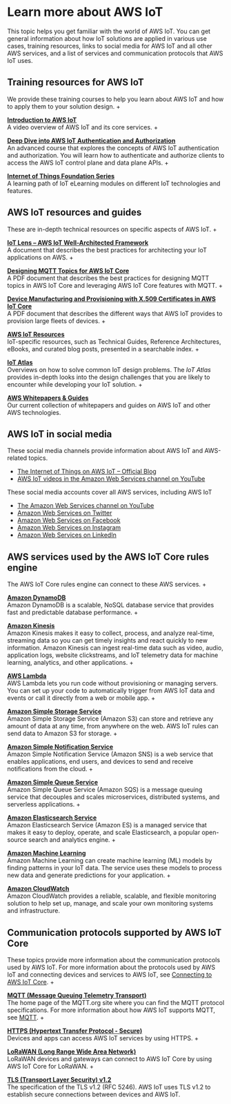 # Learn more about AWS IoT<a name="aws-iot-learn-more"></a>

This topic helps you get familiar with the world of AWS IoT\. You can get general information about how IoT solutions are applied in various use cases, training resources, links to social media for AWS IoT and all other AWS services, and a list of services and communication protocols that AWS IoT uses\. 

## Training resources for AWS IoT<a name="aws-iot-learn-more-training"></a>

We provide these training courses to help you learn about AWS IoT and how to apply them to your solution design\.
+ 

**[Introduction to AWS IoT](https://www.aws.training/learningobject/video?id=16505)**  
A video overview of AWS IoT and its core services\.
+ 

**[Deep Dive into AWS IoT Authentication and Authorization](https://www.aws.training/Details/Curriculum?id=42335)**  
An advanced course that explores the concepts of AWS IoT authentication and authorization\. You will learn how to authenticate and authorize clients to access the AWS IoT control plane and data plane APIs\.
+ 

**[Internet of Things Foundation Series](https://www.aws.training/LearningLibrary?filters=classification%3A25)**  
A learning path of IoT eLearning modules on different IoT technologies and features\.

## AWS IoT resources and guides<a name="aws-iot-learn-more-wp"></a>

These are in\-depth technical resources on specific aspects of AWS IoT\.
+ 

**[IoT Lens – AWS IoT Well\-Architected Framework](https://docs.aws.amazon.com/wellarchitected/latest/iot-lens/welcome.html)**  
A document that describes the best practices for architecting your IoT applications on AWS\.
+ 

**[Designing MQTT Topics for AWS IoT Core](https://d1.awsstatic.com/whitepapers/Designing_MQTT_Topics_for_AWS_IoT_Core.pdf)**  
A PDF document that describes the best practices for designing MQTT topics in AWS IoT Core and leveraging AWS IoT Core features with MQTT\.
+ 

**[Device Manufacturing and Provisioning with X\.509 Certificates in AWS IoT Core](https://d1.awsstatic.com/whitepapers/device-manufacturing-provisioning.pdf)**  
A PDF document that describes the different ways that AWS IoT provides to provision large fleets of devices\.
+ 

**[AWS IoT Resources](https://aws.amazon.com/iot/resources/)**  
IoT\-specific resources, such as Technical Guides, Reference Architectures, eBooks, and curated blog posts, presented in a searchable index\.
+ 

**[IoT Atlas](https://iotatlas.net)**  
Overviews on how to solve common IoT design problems\. The *IoT Atlas* provides in\-depth looks into the design challenges that you are likely to encounter while developing your IoT solution\.
+ 

**[AWS Whitepapers & Guides](https://aws.amazon.com/whitepapers/?whitepapers-main.sort-by=item.additionalFields.sortDate&whitepapers-main.sort-order=desc&awsf.whitepapers-category=categories%23iot)**  
Our current collection of whitepapers and guides on AWS IoT and other AWS technologies\.

## AWS IoT in social media<a name="aws-iot-learn-more-social"></a>

These social media channels provide information about AWS IoT and AWS\-related topics\.
+ [The Internet of Things on AWS IoT – Official Blog](https://aws.amazon.com/blogs/iot/)
+ [AWS IoT videos in the Amazon Web Services channel on YouTube](https://www.youtube.com/user/AmazonWebServices/search?query=IoT)

These social media accounts cover all AWS services, including AWS IoT
+ [The Amazon Web Services channel on YouTube](https://www.youtube.com/user/AmazonWebServices/)
+ [Amazon Web Services on Twitter](https://twitter.com/awscloud)
+ [Amazon Web Services on Facebook](https://www.facebook.com/amazonwebservices/)
+ [Amazon Web Services on Instagram](https://www.instagram.com/amazonwebservices/)
+ [Amazon Web Services on LinkedIn](https://www.linkedin.com/company/amazon-web-services/)

## AWS services used by the AWS IoT Core rules engine<a name="aws-iot-learn-more-server"></a>

The AWS IoT Core rules engine can connect to these AWS services\.
+ 

**[Amazon DynamoDB](https://docs.aws.amazon.com/dynamodb/)**  
Amazon DynamoDB is a scalable, NoSQL database service that provides fast and predictable database performance\. 
+ 

**[Amazon Kinesis](https://docs.aws.amazon.com/kinesis/)**  
Amazon Kinesis makes it easy to collect, process, and analyze real\-time, streaming data so you can get timely insights and react quickly to new information\. Amazon Kinesis can ingest real\-time data such as video, audio, application logs, website clickstreams, and IoT telemetry data for machine learning, analytics, and other applications\.
+ 

**[AWS Lambda](https://docs.aws.amazon.com/lambda/)**  
AWS Lambda lets you run code without provisioning or managing servers\. You can set up your code to automatically trigger from AWS IoT data and events or call it directly from a web or mobile app\. 
+ 

**[Amazon Simple Storage Service](https://docs.aws.amazon.com/s3/)**  
Amazon Simple Storage Service \(Amazon S3\) can store and retrieve any amount of data at any time, from anywhere on the web\. AWS IoT rules can send data to Amazon S3 for storage\.
+ 

**[Amazon Simple Notification Service](https://docs.aws.amazon.com/sns/)**  
Amazon Simple Notification Service \(Amazon SNS\) is a web service that enables applications, end users, and devices to send and receive notifications from the cloud\.
+ 

**[Amazon Simple Queue Service](https://docs.aws.amazon.com/sqs/)**  
Amazon Simple Queue Service \(Amazon SQS\) is a message queuing service that decouples and scales microservices, distributed systems, and serverless applications\.
+ 

**[Amazon Elasticsearch Service](https://docs.aws.amazon.com/elasticsearch-service/)**  
Amazon Elasticsearch Service \(Amazon ES\) is a managed service that makes it easy to deploy, operate, and scale Elasticsearch, a popular open\-source search and analytics engine\.
+ 

**[Amazon Machine Learning](https://docs.aws.amazon.com/machine-learning/)**  
Amazon Machine Learning can create machine learning \(ML\) models by finding patterns in your IoT data\. The service uses these models to process new data and generate predictions for your application\.
+ 

**[Amazon CloudWatch](https://docs.aws.amazon.com/cloudwatch/)**  
Amazon CloudWatch provides a reliable, scalable, and flexible monitoring solution to help set up, manage, and scale your own monitoring systems and infrastructure\.

## Communication protocols supported by AWS IoT Core<a name="aws-iot-learn-more-protocol"></a>

These topics provide more information about the communication protocols used by AWS IoT\. For more information about the protocols used by AWS IoT and connecting devices and services to AWS IoT, see [Connecting to AWS IoT Core](connect-to-iot.md)\.
+ 

**[MQTT \(Message Queuing Telemetry Transport\)](http://mqtt.org/)**  
The home page of the MQTT\.org site where you can find the MQTT protocol specifications\. For more information about how AWS IoT supports MQTT, see [MQTT](mqtt.md)\.
+ 

**[HTTPS \(Hypertext Transfer Protocol \- Secure\) ](https://tools.ietf.org/html/rfc2616)**  
Devices and apps can access AWS IoT services by using HTTPS\.
+ 

**[LoRaWAN \(Long Range Wide Area Network\)](https://lora-alliance.org/about-lorawan)**  
LoRaWAN devices and gateways can connect to AWS IoT Core by using AWS IoT Core for LoRaWAN\.
+ 

**[TLS \(Transport Layer Security\) v1\.2](https://tools.ietf.org/html/rfc5246)**  
The specification of the TLS v1\.2 \(RFC 5246\)\. AWS IoT uses TLS v1\.2 to establish secure connections between devices and AWS IoT\. 